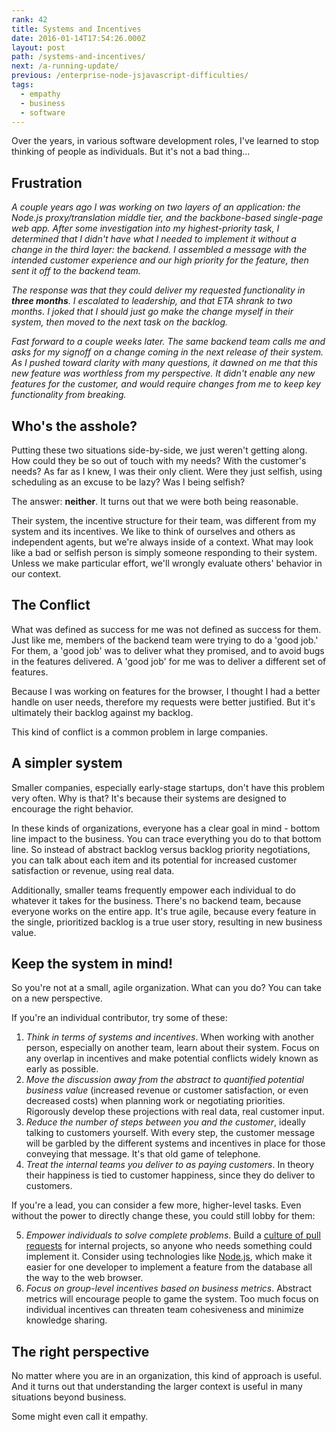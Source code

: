 ```yaml
---
rank: 42
title: Systems and Incentives
date: 2016-01-14T17:54:26.000Z
layout: post
path: /systems-and-incentives/
next: /a-running-update/
previous: /enterprise-node-jsjavascript-difficulties/
tags:
  - empathy
  - business
  - software
---
```


Over the years, in various software development roles, I've learned to stop thinking of people as individuals. But it's not a bad thing...

<div class='fold'></div>

## Frustration

*A couple years ago I was working on two layers of an application: the Node.js proxy/translation middle tier, and the backbone-based single-page web app. After some investigation into my highest-priority task, I determined that I didn't have what I needed to implement it without a change in the third layer: the backend. I assembled a message with the intended customer experience and our high priority for the feature, then sent it off to the backend team.*

*The response was that they could deliver my requested functionality in **three months**. I escalated to leadership, and that ETA shrank to two months. I joked that I should just go make the change myself in their system, then moved to the next task on the backlog.*

*Fast forward to a couple weeks later. The same backend team calls me and asks for my signoff on a change coming in the next release of their system. As I pushed toward clarity with many questions, it dawned on me that this new feature was worthless from my perspective. It didn't enable any new features for the customer, and would require changes from me to keep key functionality from breaking.*

## Who's the asshole?

Putting these two situations side-by-side, we just weren't getting along. How could they be so out of touch with my needs? With the customer's needs? As far as I knew, I was their only client. Were they just selfish, using scheduling as an excuse to be lazy? Was I being selfish?

The answer: **neither**. It turns out that we were both being reasonable.

Their system, the incentive structure for their team, was different from my system and its incentives. We like to think of ourselves and others as independent agents, but we're always inside of a context. What may look like a bad or selfish person is simply someone responding to their system. Unless we make particular effort, we'll wrongly evaluate others' behavior in our context.

## The Conflict

What was defined as success for me was not defined as success for them. Just like me, members of the backend team were trying to do a 'good job.' For them, a 'good job' was to deliver what they promised, and to avoid bugs in the features delivered. A 'good job' for me was to deliver a different set of features.

Because I was working on features for the browser, I thought I had a better handle on user needs, therefore my requests were better justified. But it's ultimately their backlog against my backlog.

This kind of conflict is a common problem in large companies.

## A simpler system

Smaller companies, especially early-stage startups, don't have this problem very often. Why is that? It's because their systems are designed to encourage the right behavior.

In these kinds of organizations, everyone has a clear goal in mind - bottom line impact to the business. You can trace everything you do to that bottom line. So instead of abstract backlog versus backlog priority negotiations, you can talk about each item and its potential for increased customer satisfaction or revenue, using real data.

Additionally, smaller teams frequently empower each individual to do whatever it takes for the business. There's no backend team, because everyone works on the entire app. It's true agile, because every feature in the single, prioritized backlog is a true user story, resulting in new business value.

## Keep the system in mind!

So you're not at a small, agile organization. What can you do? You can take on a new perspective.

If you're an individual contributor, try some of these:

1. *Think in terms of systems and incentives*. When working with another person, especially on another team, learn about their system. Focus on any overlap in incentives and make potential conflicts widely known as early as possible.
2. *Move the discussion away from the abstract to quantified potential business value* (increased revenue or customer satisfaction, or even decreased costs) when planning work or negotiating priorities. Rigorously develop these projections with real data, real customer input.
3. *Reduce the number of steps between you and the customer*, ideally talking to customers yourself. With every step, the customer message will be garbled by the different systems and incentives in place for those conveying that message. It's that old game of telephone.
4. *Treat the internal teams you deliver to as paying customers*. In theory their happiness is tied to customer happiness, since they do deliver to customers.

If you're a lead, you can consider a few more, higher-level tasks. Even without the power to directly change these, you could still lobby for them:

5. *Empower individuals to solve complete problems*. Build a [culture of pull requests](http://neilb.org/2014/12/31/pr-etiquette.html) for internal projects, so anyone who needs something could implement it. Consider using technologies like [Node.js](https://nodejs.org/), which make it easier for one developer to implement a feature from the database all the way to the web browser.
6. *Focus on group-level incentives based on business metrics*. Abstract metrics will encourage people to game the system. Too much focus on individual incentives can threaten team cohesiveness and minimize knowledge sharing.

## The right perspective

No matter where you are in an organization, this kind of approach is useful. And it turns out that understanding the larger context is useful in many situations beyond business.

Some might even call it empathy.
